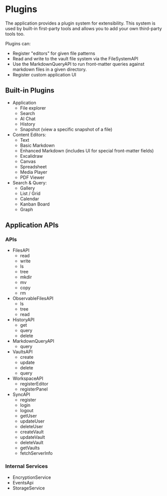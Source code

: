 # Plugins
The application provides a plugin system for extensibility. This system is used by built-in first-party tools and
allows you to add your own third-party tools too.

Plugins can:
- Register "editors" for given file patterns
- Read and write to the vault file system via the FileSystemAPI
- Use the MarkdownQueryAPI to run front-matter queries against markdown files in a given directory.
- Register custom application UI

## Built-in Plugins
- Application
  - File explorer
  - Search
  - AI Chat
  - History
  - Snapshot (view a specific snapshot of a file)
- Content Editors:
  - Text
  - Basic Markdown
  - Enhanced Markdown (includes UI for special front-matter fields)
  - Excalidraw
  - Canvas
  - Spreadsheet
  - Media Player
  - PDF Viewer
- Search & Query:
  - Gallery
  - List / Grid
  - Calendar
  - Kanban Board
  - Graph

## Application APIs

### APIs
- FilesAPI
  - read
  - write
  - ls
  - tree
  - mkdir
  - mv
  - copy
  - rm
- ObservableFilesAPI
  - ls
  - tree
  - read
- HistoryAPI
  - get
  - query
  - delete
- MarkdownQueryAPI
  - query
- VaultsAPI
  - create
  - update
  - delete
  - query
- WorkspaceAPI
  - registerEditor
  - registerPanel
- SyncAPI
  - register
  - login
  - logout
  - getUser
  - updateUser
  - deleteUser
  - createVault
  - updateVault
  - deleteVault
  - getVaults
  - fetchServerInfo

### Internal Services
- EncryptionService
- EventsApi
- StorageService
